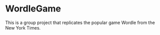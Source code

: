 # WordleGame
This is a group project that replicates the popular game Wordle from the New York Times. 
